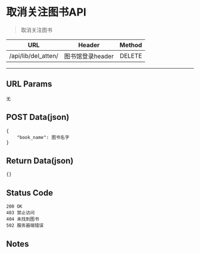 # 取消关注图书API

> 取消关注图书

| URL |  Header | Method |
| ------------- |:-------------:| -----:|
|  /api/lib/del_atten/ | 图书馆登录header | DELETE |

<hr/>

## URL Params

    无

## POST Data(json)

    {
        "book_name": 图书名字
    }

## Return Data(json)

    {}

## Status Code

    200 OK
    403 禁止访问
    404 未找到图书
    502 服务器端错误

## Notes
